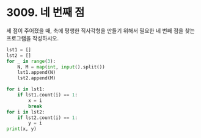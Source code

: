 # 3009. 네 번째 점

세 점이 주어졌을 때, 축에 평행한 직사각형을 만들기 위해서 필요한 네 번째 점을 찾는 프로그램을 작성하시오.

```python
lst1 = []
lst2 = []
for _ in range(3):
    N, M = map(int, input().split())
    lst1.append(N)
    lst2.append(M)

for i in lst1:
    if lst1.count(i) == 1:
        x = i
        break
for i in lst2:
    if lst2.count(i) == 1:
        y = i
print(x, y)
```

